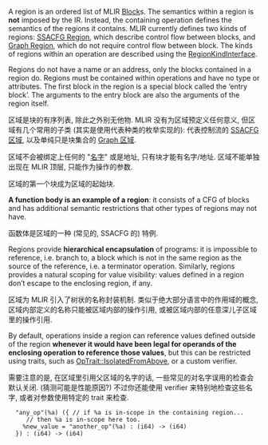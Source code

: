 A region is an ordered list of MLIR [Block](Block.md)s. The semantics within a region is **not** imposed by the IR. Instead, the containing operation defines the semantics of the regions it contains. MLIR currently defines two kinds of regions: [SSACFG Region](SSACFG%20Region.md), which describe control flow between blocks, and [Graph Region](Graph%20Region.md), which do not require control flow between block. The kinds of regions within an operation are described using the [RegionKindInterface](https://mlir.llvm.org/docs/Interfaces/#regionkindinterfaces).

Regions do not have a name or an address, only the blocks contained in a region do. Regions must be contained within operations and have no type or attributes. The first block in the region is a special block called the ‘entry block’. The arguments to the entry block are also the arguments of the region itself.

区域是块的有序列表, 除此之外别无他物. MLIR 没有为区域预定义任何意义, 但区域有几个常用的子类 (其实是使用代表种类的枚举实现的): 代表控制流的 [SSACFG 区域](SSACFG%20Region.md), 以及单纯只是块集合的 [Graph 区域](Graph%20Region.md).

区域不会被绑定上任何的 "[名字](Identifier.md)" 或是地址, 只有块才能有名字/地址. 区域不能单独出现在 MLIR 顶层, 只能作为操作的参数. 

区域的第一个块成为区域的起始块.

**A function body is an example of a region**: it consists of a CFG of blocks and has additional semantic restrictions that other types of regions may not have.

函数体是区域的一种 (常见的, SSACFG 的) 特例.

Regions provide **hierarchical encapsulation** of programs: it is impossible to reference, i.e. branch to, a block which is not in the same region as the source of the reference, i.e. a terminator operation. Similarly, regions provides a natural scoping for value visibility: values defined in a region don’t escape to the enclosing region, if any.

区域为 MLIR 引入了树状的名称封装机制. 类似于绝大部分语言中的作用域的概念, 区域内部定义的名称只能被区域内部的操作引用, 或被区域内部的任意深儿子区域里的操作引用.

By default, operations inside a region can reference values defined outside of the region **whenever it would have been legal for operands of the enclosing operation to reference those values**, but this can be restricted using traits, such as [OpTrait::IsolatedFromAbove](https://mlir.llvm.org/docs/Traits/#isolatedfromabove), or a custom verifier.

需要注意的是, 在区域里引用父区域的名字的话, 一些常见的对名字误用的检查会默认关闭. (猜测可能是性能原因?) 不过你还能使用 verifier 来特别地检查这些名字, 或者对参数使用特定的 trait 来检查.

````mlir
  "any_op"(%a) ({ // if %a is in-scope in the containing region...
     // then %a is in-scope here too.
    %new_value = "another_op"(%a) : (i64) -> (i64)
  }) : (i64) -> (i64)
````
